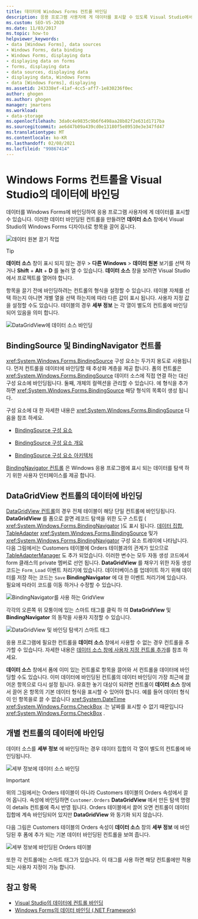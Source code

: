 ```yaml
---
title: 데이터에 Windows Forms 컨트롤 바인딩
description: 응용 프로그램 사용자에 게 데이터를 표시할 수 있도록 Visual Studio에서 데이터에 Windows Forms 컨트롤을 바인딩합니다.
ms.custom: SEO-VS-2020
ms.date: 11/03/2017
ms.topic: how-to
helpviewer_keywords:
- data [Windows Forms], data sources
- Windows Forms, data binding
- Windows Forms, displaying data
- displaying data on forms
- forms, displaying data
- data sources, displaying data
- displaying data, Windows Forms
- data [Windows Forms], displaying
ms.assetid: 243338ef-41af-4cc5-aff7-1e830236f0ec
author: ghogen
ms.author: ghogen
manager: jmartens
ms.workload:
- data-storage
ms.openlocfilehash: 3da0c4e9835c9b6f6498aa28b82f2e631d1717ba
ms.sourcegitcommit: ae6d47b09a439cd0e13180f5e89510e3e347fd47
ms.translationtype: MT
ms.contentlocale: ko-KR
ms.lasthandoff: 02/08/2021
ms.locfileid: "99867414"
---
```

# <a name="bind-windows-forms-controls-to-data-in-visual-studio"></a>Windows Forms 컨트롤을 Visual Studio의 데이터에 바인딩

데이터를 Windows Forms에 바인딩하여 응용 프로그램 사용자에 게 데이터를 표시할 수 있습니다. 이러한 데이터 바인딩된 컨트롤을 만들려면 **데이터 소스** 창에서 Visual Studio의 Windows Forms 디자이너로 항목을 끌어 옵니다.

![데이터 원본 끌기 작업](../data-tools/media/raddata-data-source-drag-operation.png)

> [!TIP]
> **데이터 소스** 창이 표시 되지 않는 경우   >  **다른 Windows**  >  **데이터 원본** 보기를 선택 하거나 **Shift** + **Alt** + **D** 를 눌러 열 수 있습니다. **데이터 소스** 창을 보려면 Visual Studio에서 프로젝트를 열어야 합니다.

항목을 끌기 전에 바인딩하려는 컨트롤의 형식을 설정할 수 있습니다. 테이블 자체를 선택 하는지 아니면 개별 열을 선택 하는지에 따라 다른 값이 표시 됩니다.  사용자 지정 값을 설정할 수도 있습니다. 테이블의 경우 **세부 정보** 는 각 열이 별도의 컨트롤에 바인딩되어 있음을 의미 합니다.

![DataGridView에 데이터 소스 바인딩](../data-tools/media/raddata-bind-data-source-to-datagridview.png)

## <a name="bindingsource-and-bindingnavigator-controls"></a>BindingSource 및 BindingNavigator 컨트롤

<xref:System.Windows.Forms.BindingSource> 구성 요소는 두가지 용도로 사용됩니다. 먼저 컨트롤을 데이터에 바인딩할 때 추상화 계층을 제공 합니다. 폼의 컨트롤은 <xref:System.Windows.Forms.BindingSource> 데이터 소스에 직접 연결 하는 대신 구성 요소에 바인딩됩니다. 둘째, 개체의 컬렉션을 관리할 수 있습니다. 에 형식을 추가 하면 <xref:System.Windows.Forms.BindingSource> 해당 형식의 목록이 생성 됩니다.

구성 요소에 대 한 자세한 내용은 <xref:System.Windows.Forms.BindingSource> 다음을 참조 하세요.

- [BindingSource 구성 요소](/dotnet/framework/winforms/controls/bindingsource-component)

- [BindingSource 구성 요소 개요](/dotnet/framework/winforms/controls/bindingsource-component-overview)

- [BindingSource 구성 요소 아키텍처](/dotnet/framework/winforms/controls/bindingsource-component-architecture)

[BindingNavigator 컨트롤](/dotnet/framework/winforms/controls/bindingnavigator-control-windows-forms) 은 Windows 응용 프로그램에 표시 되는 데이터를 탐색 하기 위한 사용자 인터페이스를 제공 합니다.

## <a name="bind-to-data-in-a-datagridview-control"></a>DataGridView 컨트롤의 데이터에 바인딩

[DataGridView 컨트롤](/dotnet/framework/winforms/controls/datagridview-control-overview-windows-forms)의 경우 전체 테이블이 해당 단일 컨트롤에 바인딩됩니다. **DataGridView** 를 폼으로 끌면 레코드 탐색을 위한 도구 스트립 ( <xref:System.Windows.Forms.BindingNavigator> )도 표시 됩니다. [데이터 집합](../data-tools/dataset-tools-in-visual-studio.md), [TableAdapter](../data-tools/create-and-configure-tableadapters.md) <xref:System.Windows.Forms.BindingSource> 및가 <xref:System.Windows.Forms.BindingNavigator> 구성 요소 트레이에 나타납니다. 다음 그림에서는 Customers 테이블에 Orders 테이블과의 관계가 있으므로 [TableAdapterManager](/previous-versions/bb384426(v=vs.140)) 도 추가 되었습니다. 이러한 변수는 모두 자동 생성 코드에서 form 클래스의 private 멤버로 선언 됩니다. **DataGridView** 를 채우기 위한 자동 생성 코드는 `Form_Load` 이벤트 처리기에 있습니다. 데이터베이스를 업데이트 하기 위해 데이터를 저장 하는 코드는 `Save` **BindingNavigator** 에 대 한 이벤트 처리기에 있습니다. 필요에 따라이 코드를 이동 하거나 수정할 수 있습니다.

![BindingNavigator를 사용 하는 GridView](../data-tools/media/raddata-gridview-with-bindingnavigator.png)

각각의 오른쪽 위 모퉁이에 있는 스마트 태그를 클릭 하 여 **DataGridView** 및 **BindingNavigator** 의 동작을 사용자 지정할 수 있습니다.

![DataGridView 및 바인딩 탐색기 스마트 태그](../data-tools/media/raddata-datagridview-and-binding-navigator-smart-tags.png)

응용 프로그램에 필요한 컨트롤을 **데이터 소스** 창에서 사용할 수 없는 경우 컨트롤을 추가할 수 있습니다. 자세한 내용은 [데이터 소스 창에 사용자 지정 컨트롤 추가](../data-tools/add-custom-controls-to-the-data-sources-window.md)를 참조 하세요.

**데이터 소스** 창에서 폼에 이미 있는 컨트롤로 항목을 끌어와 서 컨트롤을 데이터에 바인딩할 수도 있습니다. 이미 데이터에 바인딩된 컨트롤의 데이터 바인딩이 가장 최근에 끌어온 항목으로 다시 설정 됩니다. 유효한 놓기 대상이 되려면 컨트롤이 **데이터 소스** 창에서 끌어 온 항목의 기본 데이터 형식을 표시할 수 있어야 합니다. 예를 들어 데이터 형식이 인 항목을로 끌 수 없습니다 <xref:System.DateTime> <xref:System.Windows.Forms.CheckBox> .는 날짜를 표시할 수 없기 때문입니다 <xref:System.Windows.Forms.CheckBox> .

## <a name="bind-to-data-in-individual-controls"></a>개별 컨트롤의 데이터에 바인딩

데이터 소스를 **세부 정보** 에 바인딩하는 경우 데이터 집합의 각 열이 별도의 컨트롤에 바인딩됩니다.

![세부 정보에 데이터 소스 바인딩](../data-tools/media/raddata-bind-data-source-to-details.png)

> [!IMPORTANT]
> 위의 그림에서는 Orders 테이블이 아니라 Customers 테이블의 Orders 속성에서 끌어 옵니다. 속성에 바인딩하면 `Customer.Orders` **DataGridView** 에서 만든 탐색 명령이 details 컨트롤에 즉시 반영 됩니다. Orders 테이블에서 끌어 오면 컨트롤이 데이터 집합에 계속 바인딩되어 있지만 **DataGridView** 와 동기화 되지 않습니다.

다음 그림은 Customers 테이블의 Orders 속성이 **데이터 소스** 창의 **세부 정보** 에 바인딩된 후 폼에 추가 되는 기본 데이터 바인딩된 컨트롤을 보여 줍니다.

![세부 정보에 바인딩된 Orders 테이블](../data-tools/media/raddata-orders-table-bound-to-details.png)

또한 각 컨트롤에는 스마트 태그가 있습니다. 이 태그를 사용 하면 해당 컨트롤에만 적용 되는 사용자 지정이 가능 합니다.

## <a name="see-also"></a>참고 항목

- [Visual Studio의 데이터에 컨트롤 바인딩](../data-tools/bind-controls-to-data-in-visual-studio.md)
- [Windows Forms의 데이터 바인딩 (.NET Framework)](/dotnet/framework/winforms/windows-forms-data-binding)